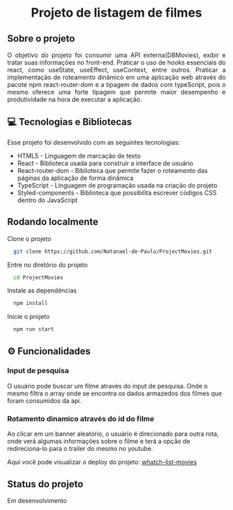 <h1 align="center">Projeto de listagem de filmes</h1>

## Sobre o projeto

<p align="justify"> O objetivo do projeto foi consumir uma API externa(DBMovies), exibir e tratar suas informações no front-end. Praticar o uso de hooks essenciais do react, como useState, useEffect, useContext, entre outros. Praticar a implementação de roteamento dinâmico em uma aplicação web através do pacote npm react-router-dom e a tipagem de dados com typeScript, pois o mesmo oferece uma forte tipagem que permite maior desempenho e produtividade na hora de executar a aplicação. </p>

## 💻 Tecnologias e Bibliotecas

Esse projeto foi desenvolvido com as seguintes tecnologias:
- HTML5 - Linguagem de marcação de texto
- React -  Biblioteca usada para construir a interface de usuário
- React-router-dom - Biblioteca que permite fazer o roteamento das páginas da aplicação de forma dinâmica
- TypeScript - Linguagem de programação usada na criação do projeto
- Styled-components - Biblioteca que possibilita escrever códigos CSS dentro do JavaScript


## Rodando localmente

Clone o projeto

```bash
  git clone https://github.com/Natanael-de-Paulo/ProjectMovies.git
```

Entre no diretório do projeto
```bash
  cd ProjectMovies
```

Instale as dependências

```bash
  npm install
```


Inicie o projeto

```bash
  npm run start
```




## ⚙ Funcionalidades

### Input de pesquisa
O usuário pode buscar um filme através do input de pesquisa. Onde o mesmo filtra o array onde se encontra os dados armazedos dos filmes que foram consumidos da api.

### Rotamento dinamico através do id do filme
Ao clicar em um banner aleatório, o usuário é direcionado para outra rota, onde verá algumas informações sobre o filme e terá a opção de redireciona-lo para o trailer do mesmo no youtube.


Aqui você pode visualizar o deploy do projeto: [whatch-list-movies](https://whatch-list-movies.netlify.app
)

## Status do projeto
Em desenvolvimento


